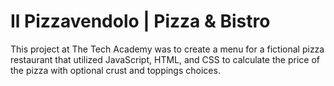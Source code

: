 # Il Pizzavendolo | Pizza &amp; Bistro

This project at The Tech Academy was to create a menu for a fictional pizza restaurant that utilized JavaScript, HTML, and CSS to calculate the price of the pizza with optional crust and toppings choices.
